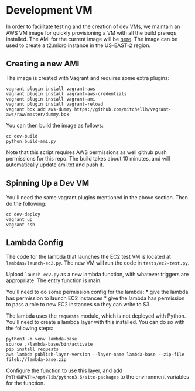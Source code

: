 # Development VM

In order to facilitate testing and the creation of dev VMs, we
maintain an AWS VM image for quickly provisioning a VM with all the
build prereqs installed.  The AMI for the current image will be
[here](https://raw.githubusercontent.com/open-lambda/testing/master/dev/ami.txt).
The image can be used to create a t2.micro instance in the US-EAST-2
region.

## Creating a new AMI

The image is created with Vagrant and requires some extra plugins:

```
vagrant plugin install vagrant-aws
vagrant plugin install vagrant-aws-credentials
vagrant plugin install vagrant-ami
vagrant plugin install vagrant-reload
vagrant box add aws-dummy https://github.com/mitchellh/vagrant-aws/raw/master/dummy.box
```

You can then build the image as follows:

```
cd dev-build
python build-ami.py
```

Note that this script requires AWS permissions as well github push
permissions for this repo.  The build takes about 10 minutes, and will
automatically update ami.txt and push it.

## Spinning Up a Dev VM

You'll need the same vagrant plugins mentioned in the above section.
Then do the following:

```
cd dev-deploy
vagrant up
vagrant ssh
```

## Lambda Config

The code for the lambda that launches the EC2 test VM is located at
`lambdas/launch-ec2.py`.  The new VM will run the code in
`tests/ec2-test.py`.

Upload `launch-ec2.py` as a new lambda function, with whatever
triggers are appropriate.  The entry function is main.

You'll need to do some permission config for the lambda: * give the
lambda has permission to launch EC2 instances * give the lambda has
permission to pass a role to new EC2 instances so they can write to S3

The lambda uses the `requests` module, which is not deployed with
Python.  You'll need to create a lambda layer with this installed.
You can do so with the following steps:

```
python3 -m venv lambda-base
source ./lambda-base/bin/activate
pip install requests
aws lambda publish-layer-version --layer-name lambda-base --zip-file fileb://lambda-base.zip 
```

Configure the function to use this layer, and add
`PYTHONPATH=/opt/lib/python3.6/site-packages` to the environment
variables for the function.
